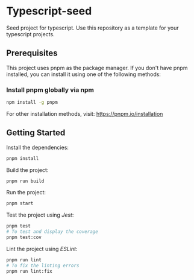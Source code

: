 # Typescript-seed

Seed project for typescript.
Use this repository as a template for your typescript projects.

## Prerequisites

This project uses pnpm as the package manager. If you don't have pnpm installed, you can install it using one of the following methods:

### Install pnpm globally via npm

```bash
npm install -g pnpm
```

For other installation methods, visit: https://pnpm.io/installation

## Getting Started

Install the dependencies:

```bash
pnpm install
```

Build the project:

```bash
pnpm run build
```

Run the project:

```bash
pnpm start
```

Test the project using *Jest*:

```bash
pnpm test
# To test and display the coverage
pnpm test:cov
```

Lint the project using *ESLint*:

```bash
pnpm run lint
# To fix the linting errors
pnpm run lint:fix
```
